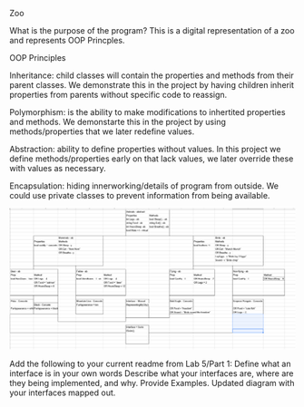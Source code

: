 ﻿Zoo

What is the purpose of the program? This is a digital representation of a zoo and represents OOP Princples.

OOP Principles

Inheritance: child classes will contain the properties and methods from their parent classes.
We demonstrate this in the project by having children inherit properties from parents without specific code to reassign.

Polymorphism: is the ability to make modifications to inhertited properties and methods.
We demonstarte this in the project by using methods/properties that we later redefine values.

Abstraction: ability to define properties without values.
In this project we define methods/properties early on that lack values, we later override these with values as necessary.

Encapsulation: hiding innerworking/details of program from outside.
We could use private classes to prevent information from being available.


![Zoo Diagram](https://github.com/KKetter/Zoo/blob/READMe/Zoo/Assets/ZooDiagram.PNG)

Add the following to your current readme from Lab 5/Part 1:
Define what an interface is in your own words
Describe what your interfaces are, where are they being implemented, and why. Provide Examples.
Updated diagram with your interfaces mapped out.